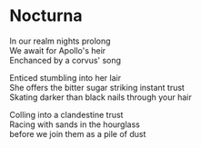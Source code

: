 # Nocturna 

In our realm nights prolong  
We await for Apollo's heir  
Enchanced by a corvus' song  

Enticed stumbling into her lair  
She offers the bitter sugar striking instant trust  
Skating darker than black nails through your hair  

Colling into a clandestine trust  
Racing with sands in the hourglass  
before we join them as a pile of dust  

